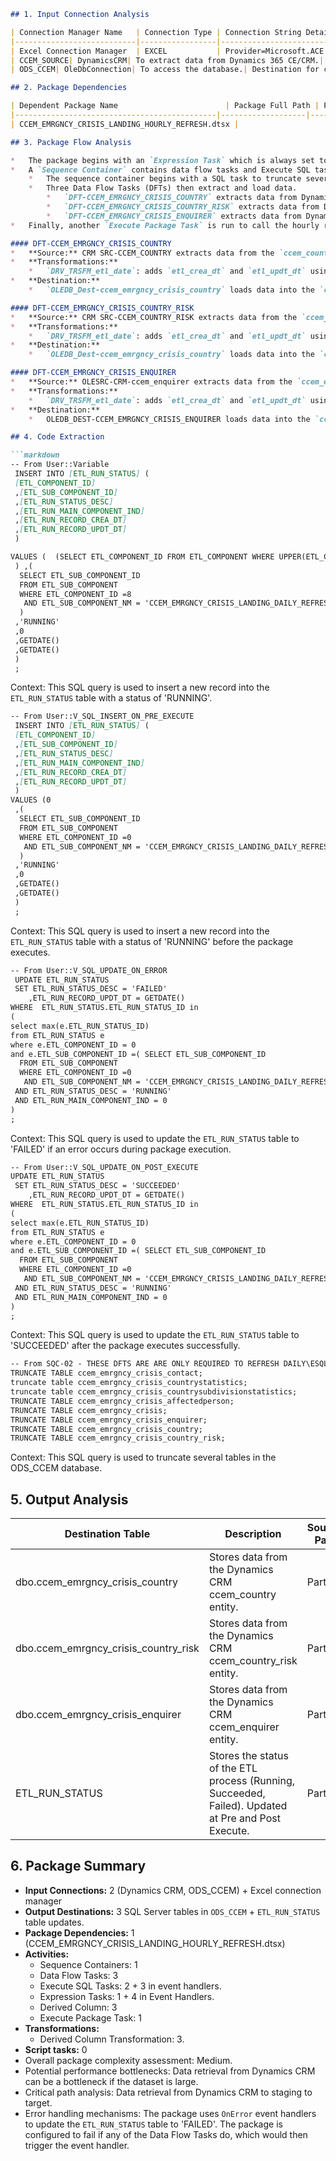 ```markdown
## 1. Input Connection Analysis

| Connection Manager Name   | Connection Type | Connection String Details                                                                                                                                                           | Purpose within Package                                                                                                                                   | Security Requirements                                 | Parameters/Variables                                                                                                                                                                                                                                                                                                                                                                                                                                                                                                                                                                                                                                                                                                                                                                                                                                                                                                                                                                                                                                                                                                                                                                                                                                                                                                                       | Source Part |
|---------------------------|-----------------|-----------------------------------------------------------------------------------------------------------------------------------------------------------------------------------|------------------------------------------------------------------------------------------------------------------------------------------------------------|-------------------------------------------------------|-----------------------------------------------------------------------------------------------------------------------------------------------------------------------------------------------------------------------------------------------------------------------------------------------------------------------------------------------------------------------------------------------------------------------------------------------------------------------------------------------------------------------------------------------------------------------------------------------------------------------------------------------------------------------------------------------------------------------------------------------------------------------------------------------------------------------------------------------------------------------------------------------------------------------------------------------------------------------------------------------------------------------------------|-------------|
| Excel Connection Manager  | EXCEL           | Provider=Microsoft.ACE.OLEDB.12.0;Data Source=C:\Users\admLIUJ6\Documents\Project\Financial Sample.xlsx;Extended Properties="EXCEL 12.0 XML;HDR=YES"; | Not Directly Used within Package, but referenced in Connection Manager definition. Potentially for future use or external configuration. | File System Permissions to access the Excel file. | None                                                                                                                                                                                                                                                                                                                                                                                                                                                                                                                                                                                                                                                                                                                                                                                                                                                                                                                                                                                                                                                                                                                                                                                                                                                                                                                                         | Part 1, 2, 3|
| CCEM_SOURCE| DynamicsCRM| To extract data from Dynamics 365 CE/CRM.| Source for ccem_emrgncy_crisis_country, ccem_country_risk, ccem_enquirer.| Dynamics CRM Connection Manager, Impersonation Caller.| None| Part 3 |
| ODS_CCEM| OleDbConnection| To access the database.| Destination for ccem_emrgncy_crisis_country, ccem_emrgncy_crisis_country_risk, ccem_emrgncy_crisis_enquirer.| The OLE DB runtime connection.| None| Part 3 |

## 2. Package Dependencies

| Dependent Package Name                        | Package Full Path | Parent-Child Relationship | Execution Conditions/Constraints | Notes                                                                                                                                                                                                                                                                                                                                                                                                                                                                                   | Source Part |
|---------------------------------------------|-------------------|-------------------------|-----------------------------------|---------------------------------------------------------------------------------------------------------------------------------------------------------------------------------------------------------------------------------------------------------------------------------------------------------------------------------------------------------------------------------------------------------------------------------------------------------------------------------------------------|-------------|
| CCEM_EMRGNCY_CRISIS_LANDING_HOURLY_REFRESH.dtsx |                     | Child                    | None                              | The "CALL HOURLY REFRESH PACKAGE" Execute Package Task executes this package. This means that the daily refresh calls the hourly refresh. This is a parent child relationship. The FailPackageOnFailure and FailParentOnFailure properties are set to true, so the package will fail if the child package fails.                                                                                                                                                        | Part 1, 2, 3|

## 3. Package Flow Analysis

*   The package begins with an `Expression Task` which is always set to true.
*   A `Sequence Container` contains data flow tasks and Execute SQL tasks that are only run once a day.
    *   The sequence container begins with a SQL task to truncate several tables.
    *   Three Data Flow Tasks (DFTs) then extract and load data.
        *   `DFT-CCEM_EMRGNCY_CRISIS_COUNTRY` extracts data from Dynamics CRM, adds audit columns and loads it into a SQL Server table.
        *   `DFT-CCEM_EMRGNCY_CRISIS_COUNTRY_RISK` extracts data from Dynamics CRM, adds audit columns and loads it into a SQL Server table.
        *   `DFT-CCEM_EMRGNCY_CRISIS_ENQUIRER` extracts data from Dynamics CRM, adds audit columns and loads it into a SQL Server table.
*   Finally, another `Execute Package Task` is run to call the hourly refresh package.

#### DFT-CCEM_EMRGNCY_CRISIS_COUNTRY
*   **Source:** CRM SRC-CCEM_COUNTRY extracts data from the `ccem_country` entity in Dynamics CRM using the CCEM_SOURCE connection.
*   **Transformations:**
    *   `DRV_TRSFM_etl_date`: adds `etl_crea_dt` and `etl_updt_dt` using the GETDATE() function.
*   **Destination:**
    *   `OLEDB_Dest-ccem_emrgncy_crisis_country` loads data into the `ccem_emrgncy_crisis_country` table in the ODS_CCEM database.

#### DFT-CCEM_EMRGNCY_CRISIS_COUNTRY_RISK
*   **Source:** CRM SRC-CCEM_COUNTRY_RISK extracts data from the `ccem_country_risk` entity in Dynamics CRM using the CCEM_SOURCE connection.
*   **Transformations:**
    *   `DRV_TRSFM_etl_date`: adds `etl_crea_dt` and `etl_updt_dt` using the GETDATE() function.
*   **Destination:**
    *   `OLEDB_Dest-ccem_emrgncy_crisis_country` loads data into the `ccem_emrgncy_crisis_country_risk` table in the ODS_CCEM database.

#### DFT-CCEM_EMRGNCY_CRISIS_ENQUIRER
*   **Source:** OLESRC-CRM-ccem_enquirer extracts data from the `ccem_enquirer` entity in Dynamics CRM using the CCEM_SOURCE connection.
*   **Transformations:**
    *   `DRV_TRSFM_etl_date`: adds `etl_crea_dt` and `etl_updt_dt` using the GETDATE() function.
*   **Destination:**
    *   OLEDB_DEST-CCEM_EMRGNCY_CRISIS_ENQUIRER loads data into the `ccem_emrgncy_crisis_enquirer` table in the ODS_CCEM database.

## 4. Code Extraction

```markdown
-- From User::Variable
 INSERT INTO [ETL_RUN_STATUS] (
 [ETL_COMPONENT_ID]
 ,[ETL_SUB_COMPONENT_ID]
 ,[ETL_RUN_STATUS_DESC]
 ,[ETL_RUN_MAIN_COMPONENT_IND]
 ,[ETL_RUN_RECORD_CREA_DT]
 ,[ETL_RUN_RECORD_UPDT_DT]
 )

VALUES (  (SELECT ETL_COMPONENT_ID FROM ETL_COMPONENT WHERE UPPER(ETL_COMPONENT_DESC) = 'REPONSIBLE FOR POPULATING ODS_CCEM, CCEM_STAGING AND MART_CCEM IN THE DW' and ETL_COMPONENT_NM = 'CCEM_MASTER.DTSX'
 ) ,(
  SELECT ETL_SUB_COMPONENT_ID
  FROM ETL_SUB_COMPONENT
  WHERE ETL_COMPONENT_ID =8
   AND ETL_SUB_COMPONENT_NM = 'CCEM_EMRGNCY_CRISIS_LANDING_DAILY_REFRESH.dtsx'
  )
 ,'RUNNING'
 ,0
 ,GETDATE()
 ,GETDATE()
 )
 ;
```

Context: This SQL query is used to insert a new record into the `ETL_RUN_STATUS` table with a status of 'RUNNING'.

```markdown
-- From User::V_SQL_INSERT_ON_PRE_EXECUTE
 INSERT INTO [ETL_RUN_STATUS] (
 [ETL_COMPONENT_ID]
 ,[ETL_SUB_COMPONENT_ID]
 ,[ETL_RUN_STATUS_DESC]
 ,[ETL_RUN_MAIN_COMPONENT_IND]
 ,[ETL_RUN_RECORD_CREA_DT]
 ,[ETL_RUN_RECORD_UPDT_DT]
 )
VALUES (0
 ,(
  SELECT ETL_SUB_COMPONENT_ID
  FROM ETL_SUB_COMPONENT
  WHERE ETL_COMPONENT_ID =0
   AND ETL_SUB_COMPONENT_NM = 'CCEM_EMRGNCY_CRISIS_LANDING_DAILY_REFRESH.dtsx'
  )
 ,'RUNNING'
 ,0
 ,GETDATE()
 ,GETDATE()
 )
 ;
```

Context: This SQL query is used to insert a new record into the `ETL_RUN_STATUS` table with a status of 'RUNNING' before the package executes.

```markdown
-- From User::V_SQL_UPDATE_ON_ERROR
 UPDATE ETL_RUN_STATUS
 SET ETL_RUN_STATUS_DESC = 'FAILED'
    ,ETL_RUN_RECORD_UPDT_DT = GETDATE()
WHERE  ETL_RUN_STATUS.ETL_RUN_STATUS_ID in
(
select max(e.ETL_RUN_STATUS_ID)
from ETL_RUN_STATUS e
where e.ETL_COMPONENT_ID = 0
and e.ETL_SUB_COMPONENT_ID =( SELECT ETL_SUB_COMPONENT_ID
  FROM ETL_SUB_COMPONENT
  WHERE ETL_COMPONENT_ID =0
   AND ETL_SUB_COMPONENT_NM = 'CCEM_EMRGNCY_CRISIS_LANDING_DAILY_REFRESH.dtsx')
 AND ETL_RUN_STATUS_DESC = 'RUNNING'
 AND ETL_RUN_MAIN_COMPONENT_IND = 0
)
;
```

Context: This SQL query is used to update the `ETL_RUN_STATUS` table to 'FAILED' if an error occurs during package execution.

```markdown
-- From User::V_SQL_UPDATE_ON_POST_EXECUTE
UPDATE ETL_RUN_STATUS
 SET ETL_RUN_STATUS_DESC = 'SUCCEEDED'
    ,ETL_RUN_RECORD_UPDT_DT = GETDATE()
WHERE  ETL_RUN_STATUS.ETL_RUN_STATUS_ID in
(
select max(e.ETL_RUN_STATUS_ID)
from ETL_RUN_STATUS e
where e.ETL_COMPONENT_ID = 0
and e.ETL_SUB_COMPONENT_ID =( SELECT ETL_SUB_COMPONENT_ID
  FROM ETL_SUB_COMPONENT
  WHERE ETL_COMPONENT_ID =0
   AND ETL_SUB_COMPONENT_NM = 'CCEM_EMRGNCY_CRISIS_LANDING_DAILY_REFRESH.dtsx')
 AND ETL_RUN_STATUS_DESC = 'RUNNING'
 AND ETL_RUN_MAIN_COMPONENT_IND = 0
)
;
```

Context: This SQL query is used to update the `ETL_RUN_STATUS` table to 'SUCCEEDED' after the package executes successfully.

```markdown
-- From SQC-02 - THESE DFTS ARE ARE ONLY REQUIRED TO REFRESH DAILY\ESQLT-Truncate_Tables
TRUNCATE TABLE ccem_emrgncy_crisis_contact;
truncate table ccem_emrgncy_crisis_countrystatistics;
truncate table ccem_emrgncy_crisis_countrysubdivisionstatistics;
TRUNCATE TABLE ccem_emrgncy_crisis_affectedperson;
TRUNCATE TABLE ccem_emrgncy_crisis;
TRUNCATE TABLE ccem_emrgncy_crisis_enquirer;
TRUNCATE TABLE ccem_emrgncy_crisis_country;
TRUNCATE TABLE ccem_emrgncy_crisis_country_risk;
```

Context:  This SQL query is used to truncate several tables in the ODS_CCEM database.

## 5. Output Analysis

| Destination Table                       | Description                                                                                       | Source Part |
|---------------------------------------|---------------------------------------------------------------------------------------------------|-------------|
| dbo.ccem_emrgncy_crisis_country           | Stores data from the Dynamics CRM ccem_country entity.                                                 | Part 3      |
| dbo.ccem_emrgncy_crisis_country_risk        | Stores data from the Dynamics CRM ccem_country_risk entity.                                              | Part 3      |
| dbo.ccem_emrgncy_crisis_enquirer        | Stores data from the Dynamics CRM ccem_enquirer entity.                                                  | Part 3      |
| ETL_RUN_STATUS                        | Stores the status of the ETL process (Running, Succeeded, Failed). Updated at Pre and Post Execute. | Part 3      |

## 6. Package Summary

*   **Input Connections:** 2 (Dynamics CRM,  ODS_CCEM) + Excel connection manager
*   **Output Destinations:** 3 SQL Server tables in `ODS_CCEM` + `ETL_RUN_STATUS` table updates.
*   **Package Dependencies:** 1 (CCEM_EMRGNCY_CRISIS_LANDING_HOURLY_REFRESH.dtsx)
*   **Activities:**
    *   Sequence Containers: 1
    *   Data Flow Tasks: 3
    *   Execute SQL Tasks: 2 + 3 in event handlers.
    *   Expression Tasks: 1 + 4 in Event Handlers.
    *   Derived Column: 3
    *   Execute Package Task: 1
*   **Transformations:**
    *   Derived Column Transformation: 3.
*   **Script tasks:** 0
*   Overall package complexity assessment: Medium.
*   Potential performance bottlenecks: Data retrieval from Dynamics CRM can be a bottleneck if the dataset is large.
*   Critical path analysis: Data retrieval from Dynamics CRM to staging to target.
*   Error handling mechanisms:  The package uses `OnError` event handlers to update the `ETL_RUN_STATUS` table to 'FAILED'. The package is configured to fail if any of the Data Flow Tasks do, which would then trigger the event handler.
```